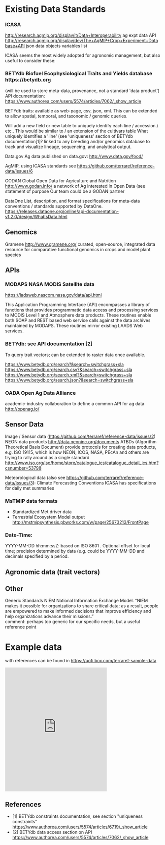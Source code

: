 # Existing Data Standards

### ICASA 
http://research.agmip.org/display/it/Data+Interoperability
ag expt data API http://research.agmip.org/display/dev/The+AgMIP+Crop+Experiment+Database+API
json data objects
variables list

ICASA seems the most widely adopted for agronomic management, but also useful to consider these:

### BETYdb Biofuel Ecophysiological Traits and Yields database https://betydb.org
(will be used to store meta-data, provenance, not a standard 'data product')
API documentation: https://www.authorea.com/users/5574/articles/7062/_show_article

BETYdb traits: available as web-page, csv, json, xml. This can be extended to allow spatial, temporal, and taxonomic / genomic queries.

Will add a new field or new table to uniquely identify each line / accession / etc.. This would be similar to / an extension of the cultivars table What uniquely identifies a 'line' (see 'uniqueness' section of BETYdb documentation[1]? linked to any breeding and/or genomics database to track and visualize lineage, sequencing, and analytical output. 

Data.gov Ag data published on data.gov: http://www.data.gov/food/

AgMIP, using ICASA standards
see https://github.com/terraref/reference-data/issues/6

GODAN Global Open Data for Agriculture and Nutrition 
http://www.godan.info/
a network of Ag interested in Open Data (see statement of purpose
Our team could be a GODAN partner

DataOne 
List, description, and format specifications for meta-data conventions / standards supported by DataOne. 
https://releases.dataone.org/online/api-documentation-v1.2.0/design/WhatIsData.html

## Genomics

Gramene  http://www.gramene.org/
curated, open-source, integrated data resource for comparative functional genomics in crops and model plant species

## APIs

### MODAPS NASA MODIS Satellite data 

https://ladsweb.nascom.nasa.gov/data/api.html

This Application Programming Interface (API) encompasses a library of functions that provides programmatic data access and processing services to MODIS Level 1 and Atmosphere data products. These routines enable both SOAP and REST based web service calls against the data archives maintained by MODAPS. These routines mirror existing LAADS Web services.


### BETYdb: see API documentation [2] 

To query trait vectors; can be extended to raster data once available. 

https://www.betydb.org/search?&search=switchgrass+sla
https://www.betydb.org/search.csv?&search=switchgrass+sla
https://www.betydb.org/search.xml?&search=switchgrass+sla
https://www.betydb.org/search.json?&search=switchgrass+sla


### OADA Open Ag Data Alliance
academic-industry collaboration to define a common API for ag data
 http://openag.io/



## Sensor Data

Image / Sensor data (https://github.com/terraref/reference-data/issues/2)
NEON data products http://data.neoninc.org/documents
ATBDs (Algorithm Theoretical Basis Document) provide protocols for creating data products, e.g. 
ISO 19115, which is how NEON, ICOS, NASA, PEcAn and others are trying to rally around as a single standard. http://www.iso.org/iso/home/store/catalogue_ics/catalogue_detail_ics.htm?csnumber=53798

Meteorological data (also see https://github.com/terraref/reference-data/issues/3):
Climate Forecasting Conventions
ICASA has specifications for daily met summaries

### MsTMIP data formats

* Standardized Met driver data
* Terrestrial Ecosystem Model output http://mstmipsynthesis.pbworks.com/w/page/25673213/FrontPage


### Date-Time: 

YYYY-MM-DD hh:mm:ssZ: 
based on ISO 8601 . Optional offset for local time; precision determined by data (e.g. could be YYYY-MM-DD and decimals specified by a period.

## Agronomic data (trait vectors)
## Other
Generic Standards
NIEM National Information Exchange Model. “NIEM makes it possible for organizations to share critical data; as a result, people are empowered to make informed decisions that improve efficiency and help organizations advance their missions.”  
comment: perhaps too generic for our specific needs, but a useful reference point

# Example data 

with references can be found in https://uofi.box.com/terraref-sample-data
<iframe src="https://app.box.com/embed_widget/s/kuscr34y5halh4jome84z1z8txgh285y?view=list&sort=date&direction=ASC&theme=gray" width="330" height="400" frameborder="0"allowfullscreen webkitallowfullscreen msallowfullscreen></iframe>

## References

* [1] BETYdb constraints documentation, see section "uniqueness constraints"  https://www.authorea.com/users/5574/articles/6719/_show_article
* [2] BETYdb data access section on API https://www.authorea.com/users/5574/articles/7062/_show_article